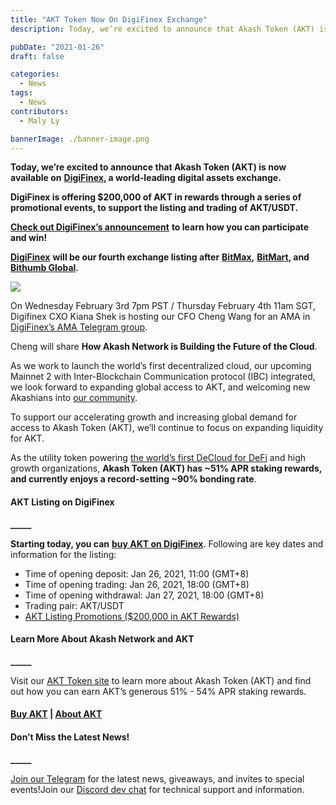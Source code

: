 ```yaml
---
title: "AKT Token Now On DigiFinex Exchange"
description: Today, we’re excited to announce that Akash Token (AKT) is now available on DigiFinex, a world-leading digital assets exchange.

pubDate: "2021-01-26"
draft: false

categories:
  - News
tags:
  - News
contributors:
  - Maly Ly

bannerImage: ./banner-image.png
---
```


**Today, we’re excited to announce that Akash Token (AKT) is now available on** [**DigiFinex**](https://www.digifinex.com/en-ww/)**, a world-leading digital assets exchange.**

**DigiFinex is offering $200,000 of AKT in rewards through a series of promotional events, to support the listing and trading of AKT/USDT.**

[**Check out DigiFinex’s announcement**](https://digifinex.zendesk.com/hc/en-us/articles/900004237886) **to learn how you can participate and win!**

[**DigiFinex**](https://www.digifinex.com/) **will be our fourth exchange listing after** [**BitMax**](https://bitmax.io/en/global-digital-asset-platform)**,** [**BitMart**](https://www.bitmart.com/)**, and** [**Bithumb Global**](https://www.bithumb.pro/en-us)**.**

![](https://www.datocms-assets.com/45776/1620925204-digifinex-ama-554x1024.jpg)

On Wednesday February 3rd 7pm PST / Thursday February 4th 11am SGT, Digifinex CXO Kiana Shek is hosting our CFO Cheng Wang for an AMA in [DigiFinex’s AMA Telegram group](https://t.me/DigiFinexAMA).

Cheng will share **How Akash Network is Building the Future of the Cloud**.

As we work to launch the world’s first decentralized cloud, our upcoming Mainnet 2 with Inter-Blockchain Communication protocol (IBC) integrated, we look forward to expanding global access to AKT, and welcoming new Akashians into [our community](https://t.me/AkashNW).

To support our accelerating growth and increasing global demand for access to Akash Token (AKT), we’ll continue to focus on expanding liquidity for AKT.

As the utility token powering [the world’s first DeCloud for DeFi](https://akash.network/blog/akash-decloud-for-defi/) and high growth organizations, **Akash Token (AKT) has ~51% APR staking rewards, and currently enjoys a record-setting ~90% bonding rate**.

#### **AKT Listing on DigiFinex**

**\_\_\_\_\_**

**Starting today, you can** [**buy AKT on DigiFinex**](https://www.digifinex.com/en-ww/). Following are key dates and information for the listing:

- Time of opening deposit: Jan 26, 2021, 11:00 (GMT+8)
- Time of opening trading: Jan 26, 2021, 18:00 (GMT+8)
- Time of opening withdrawal: Jan 27, 2021, 18:00 (GMT+8)
- Trading pair: AKT/USDT
- [AKT Listing Promotions ($200,000 in AKT Rewards)](https://digifinex.zendesk.com/hc/en-us/articles/900004237886)

#### **Learn More About Akash Network and AKT**

**\_\_\_\_\_**

Visit our [AKT Token site](https://akash.network/token/) to learn more about Akash Token (AKT) and find out how you can earn AKT’s generous 51% - 54% APR staking rewards.

#### [**Buy AKT**](https://www.digifinex.com/en-ww/) **|** [**About AKT**](https://akash.network/token/)

#### **Don’t Miss the Latest News!**

**\_\_\_\_\_**

[Join our Telegram](https://t.me/AkashNW) for the latest news, giveaways, and invites to special events!Join our [Discord dev chat](https://discord.com/invite/DxftX67) for technical support and information.
